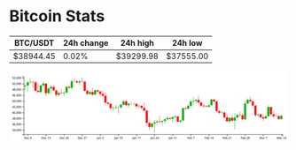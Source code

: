 # Bitcoin Stats

BTC/USDT|24h change|24h high|24h low|
|---|---|---|---|
|$38944.45|0.02%|$39299.98|$37555.00|

<img src="./chart.svg">
